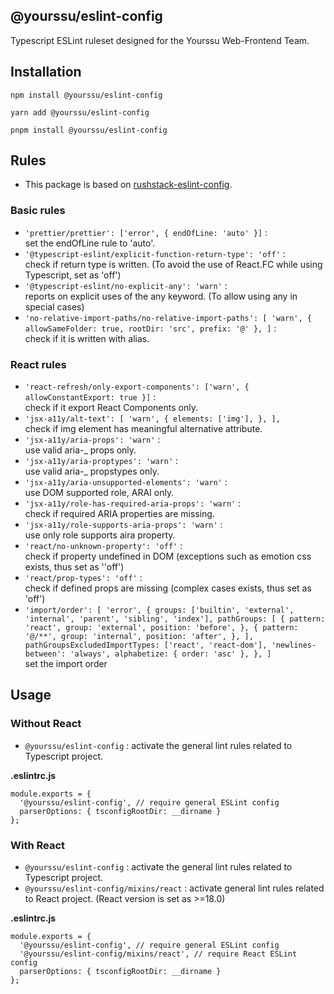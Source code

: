 ## @yourssu/eslint-config

Typescript ESLint ruleset designed for the Yourssu Web-Frontend Team.

## Installation

```
npm install @yourssu/eslint-config

yarn add @yourssu/eslint-config

pnpm install @yourssu/eslint-config
```

## Rules

- This package is based on [rushstack-eslint-config](https://github.com/microsoft/rushstack/tree/main/eslint/eslint-config).

### Basic rules

- `'prettier/prettier': ['error', { endOfLine: 'auto' }]` : <br/>set the endOfLine rule to 'auto'.
- `'@typescript-eslint/explicit-function-return-type': 'off'` : <br/>check if return type is written. (To avoid the use of React.FC while using Typescript, set as 'off')
- `'@typescript-eslint/no-explicit-any': 'warn'` : <br/>reports on explicit uses of the any keyword. (To allow using any in special cases)
- `'no-relative-import-paths/no-relative-import-paths': [
'warn',
{ allowSameFolder: true, rootDir: 'src', prefix: '@' },
]` : <br/>check if it is written with alias.

### React rules

- `'react-refresh/only-export-components': ['warn', { allowConstantExport: true }]` : <br/>check if it export React Components only.
- `'jsx-a11y/alt-text': [
'warn',
{
elements: ['img'],
},
],`<br/> check if img element has meaningful alternative attribute.
- `'jsx-a11y/aria-props': 'warn'` : <br/>use valid aria-\_ props only.
- `'jsx-a11y/aria-proptypes': 'warn'` : <br/>use valid aria-\_ propstypes only.
- `'jsx-a11y/aria-unsupported-elements': 'warn'` : <br/>use DOM supported role, ARAI only.
- `'jsx-a11y/role-has-required-aria-props': 'warn'` : <br/>check if required ARIA properties are missing.
- `'jsx-a11y/role-supports-aria-props': 'warn'` : <br/>use only role supports aira property.
- `'react/no-unknown-property': 'off'` : <br/>check if property undefined in DOM (exceptions such as emotion css exists, thus set as ''off')
- `'react/prop-types': 'off'` : <br/>check if defined props are missing (complex cases exists, thus set as 'off')
- `'import/order': [
  'error',
  {
    groups: ['builtin', 'external', 'internal', 'parent', 'sibling', 'index'],
    pathGroups: [
      {
        pattern: 'react',
        group: 'external',
        position: 'before',
      },
      {
        pattern: '@/**',
        group: 'internal',
        position: 'after',
      },
    ],
    pathGroupsExcludedImportTypes: ['react', 'react-dom'],
    'newlines-between': 'always',
    alphabetize: { order: 'asc' },
  },
]` <br/>set the import order

## Usage

### Without React

- `@yourssu/eslint-config` : activate the general lint rules related to Typescript project.

**.eslintrc.js**

```
module.exports = {
  '@yourssu/eslint-config', // require general ESLint config
  parserOptions: { tsconfigRootDir: __dirname }
};
```

### With React

- `@yourssu/eslint-config` : activate the general lint rules related to Typescript project.
- `@yourssu/eslint-config/mixins/react` : activate general lint rules related to React project.
  (React version is set as >=18.0)

**.eslintrc.js**

```
module.exports = {
  '@yourssu/eslint-config', // require general ESLint config
  '@yourssu/eslint-config/mixins/react', // require React ESLint config
  parserOptions: { tsconfigRootDir: __dirname }
};
```
